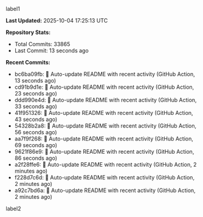 
label1 
<!-- ACTIVITY_START -->
**Last Updated:** 2025-10-04 17:25:13 UTC

**Repository Stats:**
- Total Commits: 33865
- Last Commit: 13 seconds ago

**Recent Commits:**
- bc6ba09fb: 🤖 Auto-update README with recent activity (GitHub Action, 13 seconds ago)
- cd91b9d1e: 🤖 Auto-update README with recent activity (GitHub Action, 23 seconds ago)
- ddd990e4d: 🤖 Auto-update README with recent activity (GitHub Action, 33 seconds ago)
- 41f951326: 🤖 Auto-update README with recent activity (GitHub Action, 43 seconds ago)
- 54328b2a8: 🤖 Auto-update README with recent activity (GitHub Action, 56 seconds ago)
- aa7f9f268: 🤖 Auto-update README with recent activity (GitHub Action, 69 seconds ago)
- 9621f86e9: 🤖 Auto-update README with recent activity (GitHub Action, 86 seconds ago)
- a2f28ffe6: 🤖 Auto-update README with recent activity (GitHub Action, 2 minutes ago)
- f228d7c6d: 🤖 Auto-update README with recent activity (GitHub Action, 2 minutes ago)
- a92c7bd6a: 🤖 Auto-update README with recent activity (GitHub Action, 2 minutes ago)
<!-- ACTIVITY_END -->

label2
